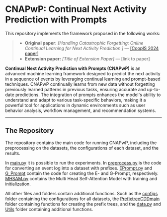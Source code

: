 # CNAPwP: Continual Next Activity Prediction with Prompts

This repository implements the framework proposed in the following works:  
> - **Original paper:** *[Handling Catastrophic Forgetting: Online Continual Learning for Next Activity Prediction ]* — [\[CoopIS 2024 paper\] ](https://doi.org/10.1007/978-3-031-81375-7_13) 
> - **Extension paper:** *[Title of Extension Paper]* — [link to paper]  

**Continual Next Activity Prediction with Prompts (CNAPwP)** is an advanced machine learning framework designed to predict the next activity in a sequence of events by leveraging continual learning and prompt-based techniques. CNAPwP continually learns from new data without forgetting previously learned patterns in previous tasks, ensuring accurate and up-to-date predictions. The integration of prompts enhances the model's ability to understand and adapt to various task-specific behaviors, making it a powerful tool for applications in dynamic environments such as user behavior analysis, workflow management, and recommendation systems.

---

## The Repository
The repository contains the main code for running CNAPwP, including the preprocessing on the datasets, the configurations of each dataset, and the results.

In [main.py](main.py) it is possible to run the experiments. In [preprocess.py](Preprocess.py) is the code for converting an event log into a dataset with prefixes. [EPrompt.py](EPrompt.py) and [G_Prompt](G_Prompt.py) contain the code for creating the E- and G-Prompt, respectively. [MHSAM.py](MHSAM.py) contains the Multi Head Self-Attention Model with training and initialization.

All other files and folders contain additional functions. Such as the [configs](configs) folder containing the configurations for all datasets, the [PrefixtreeCDDmain](PrefixTreeCDDmain) folder containing functions for creating the prefix trees, and the [data.py](Data.py) and [Utils](Utils) folder containing additional functions.

